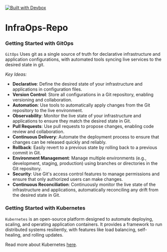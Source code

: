[![Built with Devbox](https://www.jetify.com/img/devbox/shield_galaxy.svg)](https://www.jetify.com/devbox/docs/contributor-quickstart/)

# InfraOps-Repo

### Getting Started with GitOps
 ```GitOps``` Uses git as a single source of truth for declarative infrastructure and application configurations, with automated tools syncing live services to the desired state in git.

 *Key Ideas:*
- **Declarative**: Define the desired state of your infrastructure and applications in configuration files.
- **Version Control**: Store all configurations in a Git repository, enabling versioning and collaboration.
- **Automation**: Use tools to automatically apply changes from the Git repository to the live environment.
- **Observability**: Monitor the live state of your infrastructure and applications to ensure they match the desired state in Git.
- **Pull Requests**: Use pull requests to propose changes, enabling code review and collaboration.
- **Continuous Delivery**: Automate the deployment process to ensure that changes can be released quickly and reliably.
- **Rollback**: Easily revert to a previous state by rolling back to a previous commit in Git.
- **Environment Management**: Manage multiple environments (e.g., development, staging, production) using branches or directories in the Git repository.
- **Security**: Use Git's access control features to manage permissions and ensure that only authorized users can make changes.
- **Continuous Reconciliation**: Continuously monitor the live state of the infrastructure and applications, automatically reconciling any drift from the desired state in Git.

### Getting Started with Kubernetes
```Kubernetes``` is an open-source platform designed to automate deploying, scaling, and operating application containers. It provides a framework to run distributed systems resiliently, with features like load balancing, self-healing, and rolling updates.

Read more about Kubernetes [here](https://github.com/Vickouma77/InfraOps-Repo/tree/main/kubernetes).  
